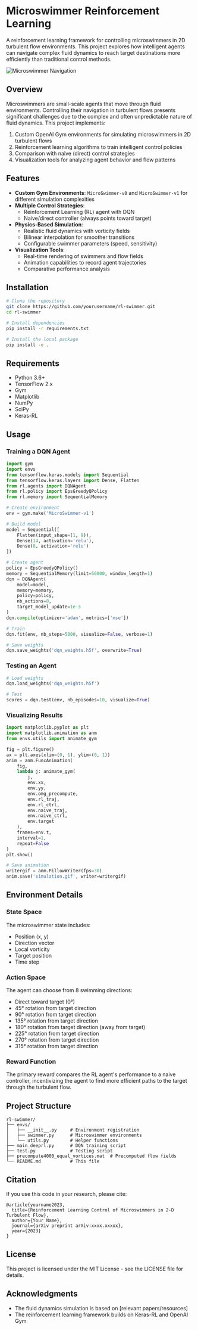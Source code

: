 # Microswimmer Reinforcement Learning

A reinforcement learning framework for controlling microswimmers in 2D turbulent flow environments. This project explores how intelligent agents can navigate complex fluid dynamics to reach target destinations more efficiently than traditional control methods.

![Microswimmer Navigation](https://github.com/yourusername/rl-swimmer/raw/main/images/microswimmer-demo.gif)

## Overview

Microswimmers are small-scale agents that move through fluid environments. Controlling their navigation in turbulent flows presents significant challenges due to the complex and often unpredictable nature of fluid dynamics. This project implements:

1. Custom OpenAI Gym environments for simulating microswimmers in 2D turbulent flows
2. Reinforcement learning algorithms to train intelligent control policies
3. Comparison with naive (direct) control strategies
4. Visualization tools for analyzing agent behavior and flow patterns

## Features

- **Custom Gym Environments**: `MicroSwimmer-v0` and `MicroSwimmer-v1` for different simulation complexities
- **Multiple Control Strategies**:
  - Reinforcement Learning (RL) agent with DQN
  - Naive/direct controller (always points toward target)
- **Physics-Based Simulation**:
  - Realistic fluid dynamics with vorticity fields
  - Bilinear interpolation for smoother transitions
  - Configurable swimmer parameters (speed, sensitivity)
- **Visualization Tools**:
  - Real-time rendering of swimmers and flow fields
  - Animation capabilities to record agent trajectories
  - Comparative performance analysis

## Installation

```bash
# Clone the repository
git clone https://github.com/yourusername/rl-swimmer.git
cd rl-swimmer

# Install dependencies
pip install -r requirements.txt

# Install the local package
pip install -e .
```

## Requirements

- Python 3.6+
- TensorFlow 2.x
- Gym
- Matplotlib
- NumPy
- SciPy
- Keras-RL

## Usage

### Training a DQN Agent

```python
import gym
import envs
from tensorflow.keras.models import Sequential
from tensorflow.keras.layers import Dense, Flatten
from rl.agents import DQNAgent
from rl.policy import EpsGreedyQPolicy
from rl.memory import SequentialMemory

# Create environment
env = gym.make('MicroSwimmer-v1')

# Build model
model = Sequential([
    Flatten(input_shape=(1, 9)),
    Dense(14, activation='relu'),
    Dense(8, activation='relu')
])

# Create agent
policy = EpsGreedyQPolicy()
memory = SequentialMemory(limit=50000, window_length=1)
dqn = DQNAgent(
    model=model, 
    memory=memory, 
    policy=policy,
    nb_actions=8, 
    target_model_update=1e-3
)
dqn.compile(optimizer='adam', metrics=['mse'])

# Train
dqn.fit(env, nb_steps=5000, visualize=False, verbose=1)

# Save weights
dqn.save_weights('dqn_weights.h5f', overwrite=True)
```

### Testing an Agent

```python
# Load weights
dqn.load_weights('dqn_weights.h5f')

# Test
scores = dqn.test(env, nb_episodes=10, visualize=True)
```

### Visualizing Results

```python
import matplotlib.pyplot as plt
import matplotlib.animation as anm
from envs.utils import animate_gym

fig = plt.figure()
ax = plt.axes(xlim=(0, 1), ylim=(0, 1))
anim = anm.FuncAnimation(
    fig, 
    lambda j: animate_gym(
        j, 
        env.xx, 
        env.yy, 
        env.omg_precompute, 
        env.rl_traj, 
        env.rl_ctrl, 
        env.naive_traj, 
        env.naive_ctrl, 
        env.target
    ), 
    frames=env.t, 
    interval=1, 
    repeat=False
)
plt.show()

# Save animation
writergif = anm.PillowWriter(fps=30)
anim.save('simulation.gif', writer=writergif)
```

## Environment Details

### State Space

The microswimmer state includes:
- Position (x, y)
- Direction vector
- Local vorticity
- Target position
- Time step

### Action Space

The agent can choose from 8 swimming directions:
- Direct toward target (0°)
- 45° rotation from target direction
- 90° rotation from target direction
- 135° rotation from target direction
- 180° rotation from target direction (away from target)
- 225° rotation from target direction
- 270° rotation from target direction
- 315° rotation from target direction

### Reward Function

The primary reward compares the RL agent's performance to a naive controller, incentivizing the agent to find more efficient paths to the target through the turbulent flow.

## Project Structure

```
rl-swimmer/
├── envs/
│   ├── __init__.py     # Environment registration
│   ├── swimmer.py      # Microswimmer environments
│   └── utils.py        # Helper functions
├── main_deeprl.py      # DQN training script
├── test.py             # Testing script
├── precompute4000_equal_vortices.mat  # Precomputed flow fields
└── README.md           # This file
```

## Citation

If you use this code in your research, please cite:

```
@article{yourname2023,
  title={Reinforcement Learning Control of Microswimmers in 2-D Turbulent Flow},
  author={Your Name},
  journal={arXiv preprint arXiv:xxxx.xxxxx},
  year={2023}
}
```

## License

This project is licensed under the MIT License - see the LICENSE file for details.

## Acknowledgments

- The fluid dynamics simulation is based on [relevant papers/resources]
- The reinforcement learning framework builds on Keras-RL and OpenAI Gym
